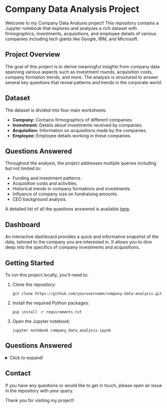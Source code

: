 # Company Data Analysis Project

Welcome to my Company Data Analysis project! This repository contains a Jupyter notebook that explores and analyzes a rich dataset with firmographics, investments, acquisitions, and employee details of various companies including tech giants like Google, IBM, and Microsoft.

## Project Overview

The goal of this project is to derive meaningful insights from company data spanning various aspects such as investment rounds, acquisition costs, company formation trends, and more. The analysis is structured to answer several key questions that reveal patterns and trends in the corporate world.

## Dataset

The dataset is divided into four main worksheets:

- **Company:** Contains firmographics of different companies.
- **Investment:** Details about investments received by companies.
- **Acquisition:** Information on acquisitions made by the companies.
- **Employee:** Employee details working in these companies.

## Questions Answered

Throughout the analysis, the project addresses multiple queries including but not limited to:

- Funding and investment patterns.
- Acquisition costs and activities.
- Historical trends in company formations and investments.
- Influence of company size on fundraising amounts.
- CEO background analysis.

A detailed list of all the questions answered is available [here](#questions-answered).

## Dashboard

An interactive dashboard provides a quick and informative snapshot of the data, tailored to the company you are interested in. It allows you to dive deep into the specifics of company investments and acquisitions.

## Getting Started

To run this project locally, you'll need to:

1. Clone the repository:
    ```
    git clone https://github.com/yourusername/company-data-analysis.git
    ```

2. Install the required Python packages:
    ```
    pip install -r requirements.txt
    ```

3. Open the Jupyter notebook:
    ```
    jupyter notebook company_data_analysis.ipynb
    ```

## Questions Answered

<details>
  <summary>Click to expand!</summary>

  - How many companies have received at least one round of investment?
  - Which are the top 10 companies that have raised the most money across funding stages?
  - Which countries have the highest average and total funding among their companies?
  - What are the trends in company formations and investments over the years?
  - How does fundraising vary across company sizes, funding rounds, and industries?
  - What is the relationship between company age and acquisition activity?
  - Where did the CEOs of these companies study?
  - Interactive Company Dashboard for in-depth analysis.

</details>

## Contact

If you have any questions or would like to get in touch, please open an issue in the repository with your query.

Thank you for visiting my project!
